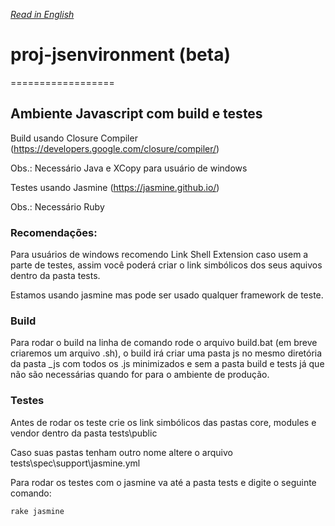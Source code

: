 *[Read in English](https://github.com/tisvasconcelos/proj-jsenvironment/blob/master/README.md)*

# proj-jsenvironment (beta)
==================

## Ambiente Javascript com build e testes

Build usando Closure Compiler (https://developers.google.com/closure/compiler/)

Obs.: Necessário Java e XCopy para usuário de windows

Testes usando Jasmine (https://jasmine.github.io/)

Obs.: Necessário Ruby

### Recomendações:

Para usuários de windows recomendo Link Shell Extension caso usem a parte de testes, 
assim você poderá criar o link simbólicos dos seus aquivos dentro da pasta tests.

Estamos usando jasmine mas pode ser usado qualquer framework de teste.

### Build

Para rodar o build na linha de comando rode o arquivo build.bat 
(em breve criaremos um arquivo .sh), o build irá criar uma pasta js no mesmo 
diretória da pasta _js com todos os .js minimizados e sem a pasta build e tests 
já que não são necessárias quando for para o ambiente de produção.

### Testes

Antes de rodar os teste crie os link simbólicos das pastas core, modules e vendor dentro da pasta tests\public

Caso suas pastas tenham outro nome altere o arquivo tests\spec\support\jasmine.yml

Para rodar os testes com o jasmine va até a pasta tests e digite o seguinte comando:
```bash
rake jasmine
```
